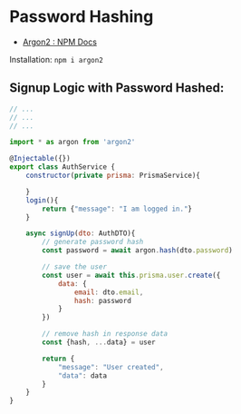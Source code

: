 # Password Hashing

- [Argon2 : NPM Docs](https://www.npmjs.com/package/argon2)

Installation: ``npm i argon2``


## Signup Logic with Password Hashed:

```js
// ...
// ...
// ...

import * as argon from 'argon2'

@Injectable({})
export class AuthService {
    constructor(private prisma: PrismaService){

    }
    login(){
        return {"message": "I am logged in."}
    }

    async signUp(dto: AuthDTO){
        // generate password hash
        const password = await argon.hash(dto.password)

        // save the user
        const user = await this.prisma.user.create({
            data: {
                email: dto.email,
                hash: password
            }
        })

        // remove hash in response data
        const {hash, ...data} = user

        return {
            "message": "User created",
            "data": data
        }
    }
}
```